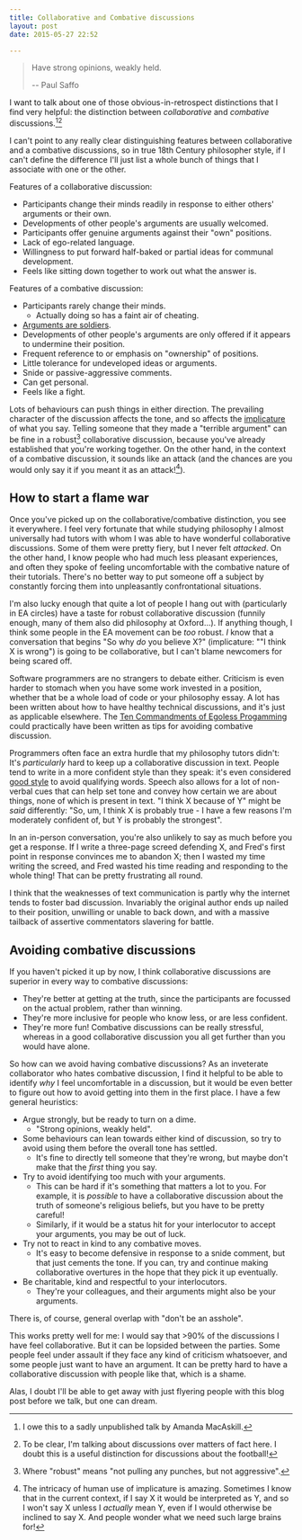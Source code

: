 ```yaml
---
title: Collaborative and Combative discussions
layout: post
date: 2015-05-27 22:52

---
```


> Have strong opinions, weakly held.
>
> -- Paul Saffo

I want to talk about one of those obvious-in-retrospect distinctions that I find
very helpful: the distinction between *collaborative* and *combative* discussions.[^credit][^discussions]

[^credit]: I owe this to a sadly unpublished talk by Amanda MacAskill.

[^discussions]:
    To be clear, I'm talking about discussions over matters of fact
    here. I doubt this is a useful distinction for discussions about the football!

I can't point to any really clear distinguishing features between collaborative
and a combative discussions, so in true 18th Century philosopher style, if I
can't define the difference I'll just list a whole bunch of things that I
associate with one or the other.

<!-- more -->

Features of a collaborative discussion:

- Participants change their minds readily in response to either others' arguments or
  their own.
- Developments of other people's arguments are usually welcomed.
- Participants offer genuine arguments against their "own" positions.
- Lack of ego-related language.
- Willingness to put forward half-baked or partial ideas for communal development.
- Feels like sitting down together to work out what the answer is.

Features of a combative discussion:

- Participants rarely change their minds.
    - Actually doing so has a faint air of cheating.
- [Arguments are soldiers](http://wiki.lesswrong.com/wiki/Arguments_as_soldiers).
- Developments of other people's arguments are only offered if it appears to
  undermine their position.
- Frequent reference to or emphasis on "ownership" of positions.
- Little tolerance for undeveloped ideas or arguments.
- Snide or passive-aggressive comments.
- Can get personal.
- Feels like a fight.

Lots of behaviours can push things in either direction. The prevailing
character of the discussion affects the tone, and so affects the
[implicature](http://en.wikipedia.org/wiki/Implicature) of what you say. Telling someone
that they made a "terrible argument" can be fine in a robust[^robust] collaborative
discussion, because you've already established that you're working together. On
the other hand, in the context of a combative discussion, it sounds like an
attack (and the chances are you would only say it if you meant it as an attack![^humans]).

[^robust]:
    Where "robust" means "not pulling any punches, but not aggressive".
[^humans]:
    The intricacy of human use of implicature is amazing. Sometimes I
    know that in the current context, if I say X it would be interpreted as Y,
    and so I won't say X unless I *actually* mean Y, even if I would otherwise be 
    inclined to say X. And people wonder what we need such large brains for!

## How to start a flame war

Once you've picked up on the collaborative/combative distinction, you see it
everywhere. I feel very fortunate that while studying philosophy I almost
universally had tutors with whom I was able to have wonderful collaborative
discussions. Some of them were pretty fiery, but I never felt *attacked*. On the
other hand, I know people who had much less pleasant experiences, and often they
spoke of feeling uncomfortable with the combative nature of their
tutorials. There's no better way to put someone off a subject by constantly
forcing them into unpleasantly
confrontational situations.

I'm also lucky enough that quite a lot of people I hang out with (particularly
in EA circles) have a taste for robust collaborative discussion (funnily enough,
many of them also did philosophy at Oxford...). If anything though, I think some
people in the EA movement can be *too* robust. *I* know that a conversation that
begins "So why *do* you believe X?" (implicature: ""I think X is wrong") is
going to be collaborative, but I can't blame newcomers for being scared off.

Software programmers are no strangers to debate either. Criticism is even harder
to stomach when you have some work invested in a position, whether that be
a whole load of code or your philosophy essay. A lot has been written about how
to have healthy technical discussions, and it's just as applicable elsewhere. The
[Ten Commandments of Egoless Progamming](http://blog.codinghorror.com/the-ten-commandments-of-egoless-programming/)
could practically have been written as tips for avoiding combative discussion.

Programmers often face an extra hurdle that my philosophy tutors didn't: It's
*particularly* hard to keep up a collaborative discussion in text. People
tend to write in a more confident style than they speak: it's even considered
[good style](http://withoutbullshit.com/blog/10-top-writing-tips-psychology/) to
avoid qualifying words. Speech also allows for a lot of non-verbal cues that can
help set tone and convey how certain we are about things, none of which is
present in text. "I think X because of Y" might be *said* differently: "So, um, I think X is
probably true - I have a few reasons I'm moderately confident of, but Y is probably the strongest".

In an in-person conversation, you're also unlikely to say as much before you get
a response. If I write a three-page screed defending X, and Fred's first point
in response convinces me to abandon X; then I wasted my time writing the screed,
and Fred wasted his time reading and responding to the whole thing! That can be
pretty frustrating all round.

I think that the weaknesses of text communication is partly why the internet
tends to foster bad discussion. Invariably the original author ends up nailed to their position,
unwilling or unable to back down, and with a massive tailback of 
assertive commentators slavering for battle.

## Avoiding combative discussions

If you haven't picked it up by now, I think collaborative discussions are
superior in every way to combative discussions:

- They're better at getting at the truth, since the participants are 
  focussed on the actual problem, rather than winning.
- They're more inclusive for people who know less, or are less confident.
- They're more fun! Combative discussions can be really stressful, whereas in a
  good collaborative discussion you all get further than you would have alone.

So how can we avoid having combative discussions? As an inveterate collaborator
who hates combative discussion, I find it helpful to be able to identify *why* I feel
uncomfortable in a discussion, but it would be even better to figure out how to avoid
getting into them in the first place. I have a few general heuristics:

- Argue strongly, but be ready to turn on a dime.
    - "Strong opinions, weakly held".
- Some behaviours can lean towards either kind of discussion, so try to avoid
  using them before the overall tone has settled.
    - It's fine to directly tell someone that they're wrong, but maybe don't make that
      the *first* thing you say.
- Try to avoid identifying too much with your arguments.
    - This can be hard if it's something that matters a lot to you. For example,
      it is *possible* to have a collaborative discussion about the truth of
      someone's religious beliefs, but you have to be pretty careful!
    - Similarly, if it would be a status hit for your interlocutor to accept
      your arguments, you may be out of luck.
- Try not to react in kind to any combative moves.
    - It's easy to become defensive in response to a snide comment, but that
      just cements the tone. If you can, try and continue making
      collaborative overtures in the hope that they pick it up eventually.
- Be charitable, kind and respectful to your interlocutors.
    - They're your colleagues, and their arguments might also be your arguments.

There is, of course, general overlap with "don't be an asshole".
 
This works pretty well for me: I would say that >90% of the discussions I have
feel collaborative. But it can be lopsided between the parties. Some
people feel under assault if they face any kind of criticism whatsoever, and some
people just want to have an argument. It can be pretty hard to have a
collaborative discussion with people like that, which is a shame.

Alas, I doubt I'll be able to get away with just flyering people with this blog
post before we talk, but one can dream.
